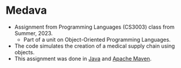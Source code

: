 # Medava
- Assignment from Programming Languages (CS3003) class from Summer, 2023.
  - Part of a unit on Object-Oriented Programming Languages.
- The code simulates the creation of a medical supply chain using objects.
- This assignment was done in [Java](https://docs.oracle.com/en/java/javase/11/install/installation-jdk-microsoft-windows-platforms.html) and [Apache Maven](https://maven.apache.org/install.html).